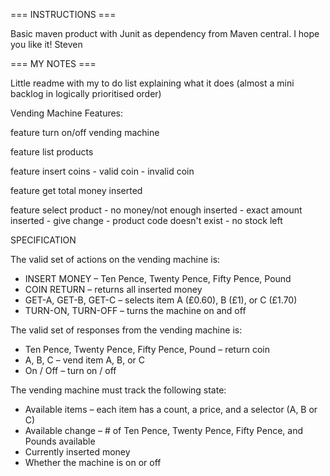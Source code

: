 === INSTRUCTIONS ===

Basic maven product with Junit as dependency from Maven central. I hope you like it! Steven


=== MY NOTES ===

Little readme with my to do list explaining what it does  (almost a mini backlog in logically prioritised order)

Vending Machine Features:

feature turn on/off vending machine

feature list products

feature insert coins
    - valid coin
    - invalid coin

feature get total money inserted

feature select product
    - no money/not enough inserted
    - exact amount inserted
    - give change
    - product code doesn't exist
    - no stock left


SPECIFICATION

The valid set of actions on the vending machine is:
* INSERT MONEY – Ten Pence, Twenty Pence, Fifty Pence, Pound
* COIN RETURN – returns all inserted money
* GET-A, GET-B, GET-C – selects item A (£0.60), B (£1), or C (£1.70)
* TURN-ON, TURN-OFF – turns the machine on and off

The valid set of responses from the vending machine is:
* Ten Pence, Twenty Pence, Fifty Pence, Pound – return coin
* A, B, C – vend item A, B, or C
* On / Off – turn on / off

The vending machine must track the following state:
* Available items – each item has a count, a price, and a selector (A, B or C)
* Available change – # of Ten Pence, Twenty Pence, Fifty Pence, and Pounds available
* Currently inserted money
* Whether the machine is on or off